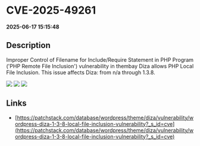 # CVE-2025-49261

**2025-06-17 15:15:48**

## Description
Improper Control of Filename for Include/Require Statement in PHP Program ('PHP Remote File Inclusion') vulnerability in thembay Diza allows PHP Local File Inclusion. This issue affects Diza: from n/a through 1.3.8.

![](https://img.shields.io/static/v1?label=Score&message=8.1&color=red)
![](https://img.shields.io/static/v1?label=Severity&message=HIGH&color=red)
![](https://img.shields.io/static/v1?label=CWE&message=RFI&color=green)

## Links
- [https://patchstack.com/database/wordpress/theme/diza/vulnerability/wordpress-diza-1-3-8-local-file-inclusion-vulnerability?_s_id=cve](https://patchstack.com/database/wordpress/theme/diza/vulnerability/wordpress-diza-1-3-8-local-file-inclusion-vulnerability?_s_id=cve)
